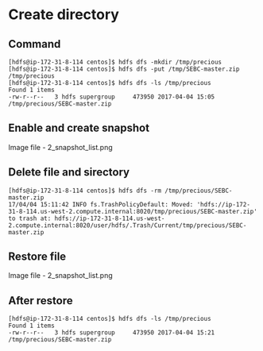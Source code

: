 # Create directory

## Command
```
[hdfs@ip-172-31-8-114 centos]$ hdfs dfs -mkdir /tmp/precious
[hdfs@ip-172-31-8-114 centos]$ hdfs dfs -put /tmp/SEBC-master.zip /tmp/precious
[hdfs@ip-172-31-8-114 centos]$ hdfs dfs -ls /tmp/precious
Found 1 items
-rw-r--r--   3 hdfs supergroup     473950 2017-04-04 15:05 /tmp/precious/SEBC-master.zip
```

## Enable and create snapshot
Image file - 2_snapshot_list.png


## Delete file and sirectory
```
[hdfs@ip-172-31-8-114 centos]$ hdfs dfs -rm /tmp/precious/SEBC-master.zip
17/04/04 15:11:42 INFO fs.TrashPolicyDefault: Moved: 'hdfs://ip-172-31-8-114.us-west-2.compute.internal:8020/tmp/precious/SEBC-master.zip' to trash at: hdfs://ip-172-31-8-114.us-west-2.compute.internal:8020/user/hdfs/.Trash/Current/tmp/precious/SEBC-master.zip
```

## Restore file
Image file - 2_snapshot_list.png

## After restore
```
[hdfs@ip-172-31-8-114 centos]$ hdfs dfs -ls /tmp/precious
Found 1 items
-rw-r--r--   3 hdfs supergroup     473950 2017-04-04 15:21 /tmp/precious/SEBC-master.zip
```